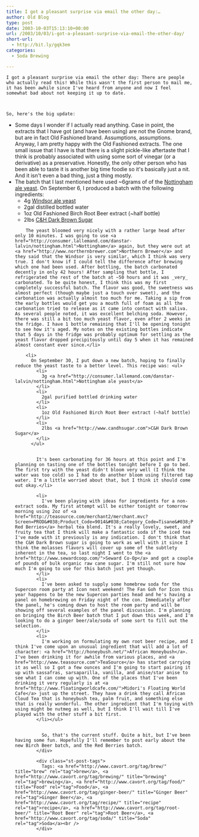 ```yaml
---
title: I got a pleasant surprise via email the other day:…
author: Old Blog
type: post
date: 2003-10-03T15:13:10+00:00
url: /2003/10/03/i-got-a-pleasant-surprise-via-email-the-other-day/
short-url:
  - http://bit.ly/gqk3em
categories:
  - Soda Brewing

---
```

<div class='microid-http+http:sha1:9412a6433b0f39863b153378b94383358a2f5437'>
  
    I got a pleasant surprise via email the other day: There are people who actually read this! While this wasn't the first person to mail me, it has been awhile since I've heard from anyone and now I feel somewhat bad about not keeping it up to date.
  
  
  
    So, here's the big update:
  
  
  <ul>
    <li>
      Some days I wonder if I actually read anything. Case in point, the extracts that I have got (and have been using) are not the Gnome brand, but are in fact Old Fashioned brand. Assumptions, assumptions. Anyway, I am pretty happy with the Old Fashioned extracts. The one small issue that I have is that there is a slight pickle-like aftertaste that I think is probably associated with using some sort of vinegar (or a derivative) as a preservative. Honestly, the only other person who has been able to taste it is another big time foodie so it's basically just a nit. And it isn't even a bad thing, just a thing mostly.
    </li>
    <li>
      The batch that I last mentioned here used ~6grams of of the <a href="http://consumer.lallemand.com/danstar-lalvin/nottingham.html">Nottingham ale yeast</a>. On September 6, I produced a batch with the following ingredients: <ul>
        <li>
          4g <a href="http://consumer.lallemand.com/danstar-lalvin/windsor.html">Windsor ale yeast</a>
        </li>
        <li>
          2gal distilled bottled water
        </li>
        <li>
          1oz Old Fashioned Birch Root Beer extract (~half bottle)
        </li>
        <li>
          2lbs <a href="http://www.candhsugar.com">C&H Dark Brown Sugar</a>
        </li>
      </ul>
      
      
        The yeast bloomed very nicely with a rather large head after only 10 minutes. I was going to use <a href="http://consumer.lallemand.com/danstar-lalvin/nottingham.html">Nottingham</a> again, but they were out at <a href="http://www.northernbrewer.com">Northern Brewer</a> and they said that the Windsor is very similar, which I think was very true. I don't know if I could tell the difference after brewing which one had been used. After bottling, the batch carbonated decently in only 42 hours! After sampling that bottle, I refrigerated the rest of the batch at ~50 hours and it was _very_ carbonated. To be quite honest, I think this was my first completely successful batch. The flavor was good, the sweetness was almost perfect (though maybe just a touch over sweet), and the carbonation was actually almost too much for me. Taking a sip from the early bottles would get you a mouth full of foam as all the carbonation tried to release as it came into contact with saliva. As several people noted, it was excellent belching soda. However, there was still a bit too much yeast flavor, even after 2 weeks in the fridge. I have 1 bottle remaining that I'll be opening tonight to see how it's aged. My notes on the existing bottles indicate that 5 days in the fridge was probably optimum for settling as the yeast flavor dropped precipitously until day 5 when it has remained almost constant ever since.</li> 
        
        <li>
          On September 30, I put down a new batch, hoping to finally reduce the yeast taste to a better level. This recipe was: <ul>
            <li>
              3g <a href="http://consumer.lallemand.com/danstar-lalvin/nottingham.html">Nottingham ale yeast</a>
            </li>
            <li>
              2gal purified bottled drinking water
            </li>
            <li>
              1oz Old Fashioned Birch Root Beer extract (~half bottle)
            </li>
            <li>
              2lbs <a href="http://www.candhsugar.com">C&H Dark Brown Sugar</a>
            </li>
          </ul>
          
          
            It's been carbonating for 36 hours at this point and I'm planning on tasting one of the bottles tonight before I go to bed. The first try with the yeast didn't bloom very well (I think the water was too cold) so I had to do another bloom using filtered tap water. I'm a little worried about that, but I think it should come out okay.</li> 
            
            <li>
              I've been playing with ideas for ingredients for a non-extract soda. My first attempt will be either tonight or tomorrow morning using 2oz of <a href="http://teasource.com/merchant2/merchant.mvc?Screen=PROD&#038;Product_Code=9014&#038;Category_Code=Tisane&#038;Product_Count=18">TeaSource's Red Berries</a> herbal tea blend. It's a really lovely, sweet, and fruity tea that I think will make a fantastic soda if the iced tea I've made with it previously is any indication. I don't think that the C&H Dark Brown sugar is going to work as well with it since I think the molasses flavors will cover up some of the subtlety inherent in the tea, so last night I went to the <a href="http://www.sewardcoop.com/">Seward Co-Op</a> and got a couple of pounds of bulk organic raw cane sugar. I'm still not sure how much I'm going to use for this batch just yet though.
            </li>
            <li>
              I've been asked to supply some homebrew soda for the Supercon room party at Icon next weekend! The Fan Goh for Icon this year happens to be the new Supercon parties head and he's having a panel on homebrewing on Friday night of the con. Immediately after the panel, he's coming down to host the room party and will be showing off several examples of the panel discussion. I'm planning on bringing the Birch Beer batch that I put down this week, and I'm looking to do a ginger beer/ale/soda of some sort to fill out the selection.
            </li>
            <li>
              I'm working on formulating my own root beer recipe, and I think I've come upon an unusual ingredient that will add a lot of character: <a href="http://honeybush.net/">African Honeybush</a>. I've been drinking it for awhile from various places, and <a href="http://www.teasource.com">TeaSource</a> has started carrying it as well so I got a few ounces and I'm going to start pairing it up with sassafras, sarsaparilla, vanilla, and anise/star anise to see what I can come up with. One of the places that I've been drinking it very regularly is at <a href="http://www.floatingworldcafe.com/">Midori's Floating World Cafe</a> just up the street. They have a drink they call African Cloud Tea that is honeybush tea, palm fruit, and something else that is really wonderful. The other ingredient that I'm toying with using might be nutmeg as well, but I think I'll wait till I've played with the other stuff a bit first.
            </li></ul> 
            
            
              So, that's the current stuff. Quite a bit, but I've been having some fun. Hopefully I'll remember to post early about the new Birch Beer batch, and the Red Berries batch.
            </div> 
            
            <div class="st-post-tags">
              Tags: <a href="http://www.cavort.org/tag/brew/" title="brew" rel="tag">brew</a>, <a href="http://www.cavort.org/tag/brewing/" title="brewing" rel="tag">brewing</a>, <a href="http://www.cavort.org/tag/food/" title="Food" rel="tag">Food</a>, <a href="http://www.cavort.org/tag/ginger-beer/" title="Ginger Beer" rel="tag">Ginger Beer</a>, <a href="http://www.cavort.org/tag/recipe/" title="recipe" rel="tag">recipe</a>, <a href="http://www.cavort.org/tag/root-beer/" title="Root Beer" rel="tag">Root Beer</a>, <a href="http://www.cavort.org/tag/soda/" title="Soda" rel="tag">Soda</a><br />
            </div>